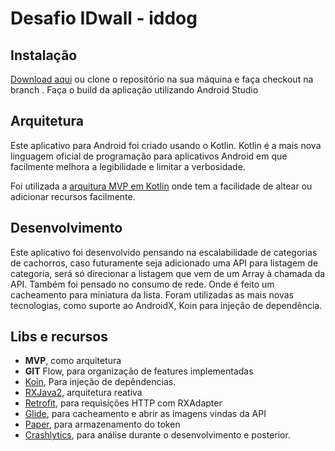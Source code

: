 # Desafio IDwall - iddog

## Instalação 
[Download aqui](https://api-iddog.idwall.co) ou clone o repositório na sua máquina e faça checkout na branch . Faça o build da aplicação utilizando Android Studio

## Arquitetura

Este aplicativo para Android foi criado usando o Kotlin. Kotlin é a mais nova linguagem oficial de programação para aplicativos Android em que facilmente melhora a legibilidade e limitar a verbosidade.

Foi utilizada a [arquitura MVP em Kotlin](https://github.com/googlesamples/android-architecture/tree/todo-mvp-kotlin/) onde tem a facilidade de altear ou adicionar recursos facilmente. 


## Desenvolvimento 
Este aplicativo foi desenvolvido pensando na escalabilidade de categorias de cachorros, caso futuramente seja adicionado uma API para listagem de categoria, será só direcionar a listagem que vem de um Array à chamada da API.
Também foi pensado no consumo de rede. Onde é feito um cacheamento para miniatura da lista. 
Foram utilizadas as mais novas tecnologias, como suporte ao AndroidX, Koin para injeção de dependência. 



## Libs e recursos

  * **MVP**, como arquitetura
  * **GIT** Flow, para organização de features implementadas
  * [Koin](https://insert-koin.io/), Para injeção de depêndencias.
  * [RXJava2](https://github.com/ReactiveX/RxJava), arquitetura reativa
  * [Retrofit](https://square.github.io/retrofit/), para requisições HTTP com RXAdapter
  * [Glide](https://github.com/bumptech/glide), para cacheamento e abrir as imagens vindas da API
  * [Paper](https://github.com/pilgr/Paper), para armazenamento do token 
  * [Crashlytics](https://fabric.io/kits/android/crashlytics), para análise durante o desenvolvimento e posterior.

